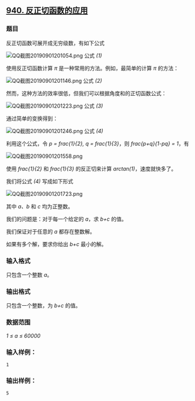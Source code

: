 ## [940. 反正切函数的应用](https://www.acwing.com/problem/content/942/)

### 题目

反正切函数可展开成无穷级数，有如下公式

 ![QQ截图20190901201054.png](https://cdn.acwing.com/media/article/image/2019/09/01/19_94ae70eccc-QQ截图20190901201054.png) 公式 *(1)*

使用反正切函数计算 *π* 是一种常用的方法。例如，最简单的计算 *π* 的方法：

 ![QQ截图20190901201146.png](https://cdn.acwing.com/media/article/image/2019/09/01/19_b5508632cc-QQ截图20190901201146.png) 公式 *(2)*

然而，这种方法的效率很低，但我们可以根据角度和的正切函数公式：

 ![QQ截图20190901201223.png](https://cdn.acwing.com/media/article/image/2019/09/01/19_c83cfd7acc-QQ截图20190901201223.png) 公式 *(3)*

通过简单的变换得到：

 ![QQ截图20190901201246.png](https://cdn.acwing.com/media/article/image/2019/09/01/19_d64e3910cc-QQ截图20190901201246.png) 公式 *(4)*

利用这个公式，令 *p = frac{1}{2}, q = frac{1}{3}*，则 *frac{p+q}{1-pq} = 1*，有

 ![QQ截图20190901201558.png](https://cdn.acwing.com/media/article/image/2019/09/01/19_473c73dacc-QQ截图20190901201558.png)

使用 *frac{1}{2}* 和 *frac{1}{3}* 的反正切来计算 *arctan(1)*，速度就快多了。

我们将公式 *(4)* 写成如下形式

 ![QQ截图20190901201723.png](https://cdn.acwing.com/media/article/image/2019/09/01/19_7b6ca904cc-QQ截图20190901201723.png)

其中 *a、b* 和 *c* 均为正整数。

我们的问题是：对于每一个给定的 *a*，求 *b+c* 的值。

我们保证对于任意的 *a* 都存在整数解。

如果有多个解，要求你给出 *b+c* 最小的解。

### 输入格式

只包含一个整数 *a*。

### 输出格式

只包含一个整数，为 *b+c* 的值。

### 数据范围

*1 ≤ a ≤ 60000*

### 输入样例：

```
1
```

### 输出样例：

```
5
```
